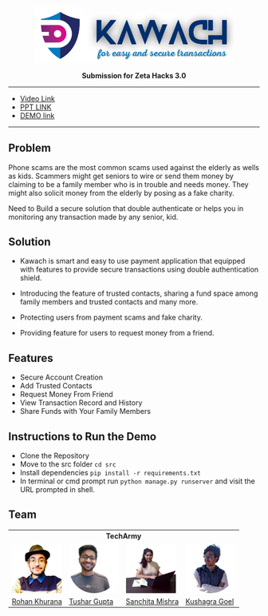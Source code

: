 <p align="center">
  <img src="static/src/images/kawach_logo.png" width=100px><img src="static/src/images/kawach-nav.png" width=300px>
</p>

<p align ="center"><b> Submission for Zeta Hacks 3.0</b></p>

---

- [Video Link](https://youtu.be/6Ez4xkQ7Pfw)
- [PPT LINK](https://kietechnology-my.sharepoint.com/:p:/g/personal/rohan_1822cs1112_kiet_edu/EeeGW3Cziz1IoyDb8-wM9LYBoOGDDLWcDwcRFC-Gx67uWg?e=6D7w2t)
- [DEMO link]()

---


## Problem

Phone scams are the most common scams used against the elderly as wells as kids. Scammers might get seniors to wire or send them money by claiming to be a family member who is in trouble and needs money. They might also solicit money from the elderly by posing as a fake charity.​

Need to Build a secure solution that double authenticate or helps you in monitoring any transaction made by any senior, kid.


## Solution

- Kawach is smart and easy to use payment application that equipped with features to provide secure transactions using double authentication shield.

- Introducing the feature of trusted contacts, sharing a fund space among family members and trusted contacts and many more.

- Protecting users from payment scams and fake charity.

- Providing feature for users to request money from a friend.

## Features

- Secure Account Creation
- Add Trusted Contacts
- Request Money From Friend
- View Transaction Record and History
- Share Funds with Your Family Members

## Instructions to Run the Demo

- Clone the Repository
- Move to the src folder `cd src`
- Install dependencies `pip install -r requirements.txt`
- In terminal or cmd prompt run `python manage.py runserver` and visit the URL prompted in shell.


## Team
<table>
  <tr>
    <th colspan=4>TechArmy</th>
  </tr>
  <tr>
    <td>
      <img src="static/src/images/team/rohan_khurana.png" width=100px>
    </td>
    <td>
      <img src="static/src/images/team/tushar-gupta.png" width=100px>
    </td>
    <td>
      <img src="static/src/images/team/Sanchita_Mishra.png" width=100px>
    </td>
    <td>
      <img src="static/src/images/team/kushagra_goel.png" width=100px>
    </td>
  </tr>
  <tr>
    <td>
      <a href="https://github.com/rohan-khurana/">Rohan Khurana
    </td>
    <td>
      <a href="https://github.com/tushar5526">Tushar Gupta
    </td>
    <td>
      <a href="https://github.com/SanchitaMishra170676">Sanchita Mishra
    </td>
    <td>
      <a href="https://github.com/thisisKushagraGoel">Kushagra Goel
    </td>
  </tr>
</table>
